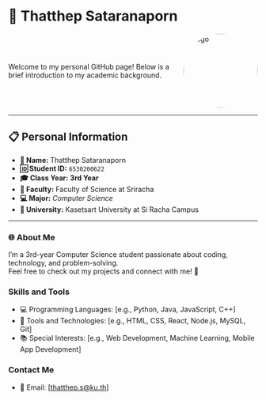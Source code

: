 # 🌟 Thatthep Sataranaporn  

<div style="display: flex; align-items: center; justify-content: space-between;">
  <div>
    Welcome to my personal GitHub page! Below is a brief introduction to my academic background.  
  </div>
  <img src="https://avatars.githubusercontent.com/u/149820009?v=4" alt="Logo" style="border-radius: 50%; width: 150px;">
</div>

---

## 📋 Personal Information  
- **👤 Name:** Thatthep Sataranaporn  
- **🆔 Student ID:** `6530200622`  
- **🎓 Class Year:** **3rd Year**  
- **🔬 Faculty:** Faculty of Science at Sriracha  
- **💻 Major:** *Computer Science* 
- **🏫 University:** Kasetsart University at Si Racha Campus

---

### 🌐 About Me  
I’m a 3rd-year Computer Science student passionate about coding, technology, and problem-solving.  
Feel free to check out my projects and connect with me! 🚀  

### Skills and Tools
- 💻 Programming Languages: [e.g., Python, Java, JavaScript, C++]
- 🔧 Tools and Technologies: [e.g., HTML, CSS, React, Node.js, MySQL, Git]
- 📚 Special Interests: [e.g., Web Development, Machine Learning, Mobile App Development]

### Contact Me
- 📧 Email: [thatthep.s@ku.th]